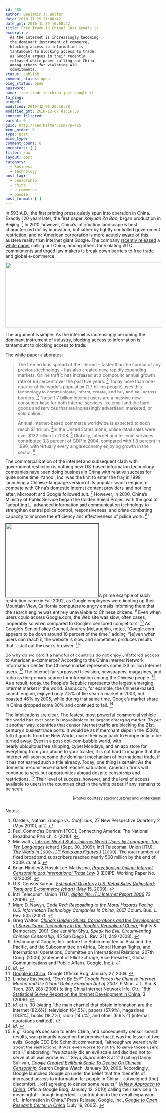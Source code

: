 ```yaml
---
id: 485
author: Benjamin J. Balter
date: 2010-11-29 11:00:42
date_gmt: 2010-11-29 16:00:42
title: Free Trade in China? Just Google it.
excerpt: >
  As the internet is increasingly becoming
  the dominant instrument of commerce,
  blocking access to information is
  tantamount to blocking access to trade,
  as Google argues in their recently
  released white paper calling out China,
  among others for violating WTO
  commitments.
status: publish
comment_status: open
ping_status: open
password:
name: free-trade-in-china-just-google-it
to_ping:
pinged:
modified: 2010-12-06 20:16:38
modified_gmt: 2010-12-07 01:16:38
content_filtered:
parent: 0
guid: http://ben.balter.com/?p=485
menu_order: 0
type: post
mime_type:
comment_count: 0
ancestors: [ ]
filter: raw
layout: post
category:
  - Business
  - Technology
post_tag:
  - censorship
  - china
  - e-commerce
  - google
post_format: [ ]
---
```

In 593 A.D., the first printing press quietly spun into operation in China. Exactly 120 years later, the first paper, *Kaiyuan Za Bao*, began production in Beijing. <a class="simple-footnote" title="Gardels, Nathan, Google vs. Confucius, 27 New Perspective Quarterly 2 (May 2010), at 2." id="return-note-2020-1" href="#note-2020-1"><sup>1</sup></a> In 2010, however, China’s information landscape is best characterized not by innovation, but rather by tightly controlled government restriction, and no American corporation is more acutely aware of this austere reality than Internet giant Google. The company [recently released][1] a [white paper][2] calling out China, among others for violating WTO commitments and urged law makers to break down barriers to free trade and global e-commerce.

<img class="aligncenter size-full wp-image-508" title="Great Wall of China" src="http://cdn.benbalter.com/wp-content/uploads/2010/11/1194563275_664d6b15e2_b.jpg" alt="" width="640" height="209" />

The argument is simple: As the internet is increasingly becoming the dominant instrument of industry, blocking access to information is tantamount to blocking access to trade.

<!--more-->The white paper elaborates:

> The tremendous spread of the Internet – faster than the spread of any previous technology – has also created new, rapidly expanding markets. Online traffic has increased at a compound annual growth rate of 66 percent over the past five years. <a class="simple-footnote" title="Fed. Commc’ns Comm’n [FCC], Connecting America: The National Broadband Plan ch. 4 (2010)." id="return-note-2020-2" href="#note-2020-2"><sup>2</sup></a> Today more than one-quarter of the world’s population (1.7 billion people) uses this technology to communicate, inform, create, and buy and sell across borders. <a class="simple-footnote" title="Miniwatts, Internet World Stats, Internet World Users by Language: Top Ten Languages (chart) (Sept. 30, 2009); Int’l Telecomm. Union [ITU], The World in 2009: ICT Facts and Figures 1 (2009). The total number of fixed broadband subscribers reached nearly 500 million by the end of 2009. Id. at 5." id="return-note-2020-3" href="#note-2020-3"><sup>3</sup></a> These 1.7 billion Internet users are a massive new consumer base for both Internet services like email and the hard goods and services that are increasingly advertised, marketed, or sold online…
> 
> Annual internet-based commerce worldwide is expected to soon reach $1 trillion. <a class="simple-footnote" title="Brian Hindley & Hosuk Lee-Makiyama, Protectionism Online: Internet Censorship and International Trade Law 3 (ECIPE, Working Paper No. 12/2009)." id="return-note-2020-4" href="#note-2020-4"><sup>4</sup></a>In the United States alone, online retail sales were over $132 billion in 2008. <a class="simple-footnote" title="U.S. Census Bureau, Estimated Quarterly U.S. Retail Sales (Adjusted): Total and E-commerce (chart) (May 15, 2009)." id="return-note-2020-5" href="#note-2020-5"><sup>5</sup></a> Globally, Internet and telecom services contributed 3.3 percent of GDP in 2004, compared with 1.8 percent in 1990, with virtually every single economy enjoying growth in the sector. <a class="simple-footnote" title="Int’l Telecomm. Union [ITU], digital.life: ITU Internet Report 2006 73 (2006)." id="return-note-2020-6" href="#note-2020-6"><sup>6</sup></a>

The commercialization of the internet and subsequent clash with government restriction is nothing new. US-based information technology companies have been doing business in China with relative success for quite some time. Yahoo!, Inc. was the first to enter the fray in 1998, launching a Chinese-language version of its popular search engine to compete with China’s domestic Internet content providers, and not long after, Microsoft and Google followed suit. <a class="simple-footnote" title="Marc D. Nawyn, Code Red: Responding to the Moral Hazards Facing U.S. Information Technology Companies in China, 2007 Colum. Bus. L. Rev. 505 (2007)." id="return-note-2020-7" href="#note-2020-7"><sup>7</sup></a> However, in 2000, China’s Ministry of Public Service began the Golden Shield Project with the goal of “adopt[ing]… advanced information and communication technology to strengthen central police control, responsiveness, and crime combating capacity to improve the efficiency and effectiveness of police work. <a class="simple-footnote" title="Greg Walton, China&#8217;s Golden Shield: Corporations and the Development of Surveillance Technology in the People&#8217;s Republic of China, Rights & Democracy, 2001; See Jennifer Shyu, Speak No Evil: Circumventing Chinese Censorship, 45 San Diego L. Rev. 211, 249 (2008)." id="return-note-2020-8" href="#note-2020-8"><sup>8</sup></a>”

<img class="size-medium wp-image-511 alignright" style="border: 1px solid black;" title="Google.cn by Candlelight" src="http://cdn.benbalter.com/wp-content/uploads/2010/11/4273568581_3c4db9799d_z-300x238.jpg" alt="" width="300" height="238" />A prime example of such restriction came in Fall 2002, as Google employees were booting up their Mountain View, California computers to angry emails informing them that the search engine was entirely unavailable to Chinese citizens. <a class="simple-footnote" title="Testimony of Google, Inc. before the Subcommittee on Asia and the Pacific, and the Subcommittee on Africa, Global Human Rights, and International Operations, Committee on International Relations, 207th Cong. (2006) (statement of Elliot Schrage, Vice President, Global Communications and Public Affairs, Google, Inc.)." id="return-note-2020-9" href="#note-2020-9"><sup>9</sup></a> Even when users could access Google.com, the Web site was slow, often cases, inoperably so when compared to Google’s censored competitors. <a class="simple-footnote" title="Id." id="return-note-2020-10" href="#note-2020-10"><sup>10</sup></a> As Google’s Senior Policy Council, Andrew McLaughlin, noted, “Google.com appears to be down around 10 percent of the time,” adding, “[e]ven when users can reach it, the website is slow, and sometimes produces results that… stall out the user’s browser. <a class="simple-footnote" title="Google in China, Google Official Blog, January 27, 2006." id="return-note-2020-11" href="#note-2020-11"><sup>11</sup></a>”

So why do we care if a handful of countries do not enjoy unfettered access to American e-commerce? According to the China Internet Network Information Center, the Chinese market represents some 123 million Internet users. <a class="simple-footnote" title="Lindsay Eastwood, &#8220;Don&#8217;t Be Evil&#8221;: Google Faces the Chinese Internet Market and the Global Online Freedom Act of 2007, 9 Minn. J.L. Sci. & Tech. 287, 288 (2008) (citing China Internet Network Info. Ctr., 18th Statistical Survey Report on the Internet Development in China, 3 (2006)." id="return-note-2020-12" href="#note-2020-12"><sup>12</sup></a> The Internet far surpassed television, newspapers, magazines, and radio as the primary source for information among the Chinese people. <a class="simple-footnote" title="Id. at n. 30 (stating “the main channel that obtain information are the Internet (82.6%), television (64.5%), papers (57.9%), magazines (18.8%), books (18.7%), radio (14.4%), and other (6.9%)”) (internal quotations omitted)." id="return-note-2020-13" href="#note-2020-13"><sup>13</sup></a> As a result, today, the People’s Republic represents the largest emerging Internet market in the world. Baidu.com, for example, the Chinese-based search engine, enjoyed only 2.5% of the search market in 2003, but boasted 46% by 2005, while during that same time, Google’s market share in China dropped some 30% and continued to fall. <a class="simple-footnote" title="Id." id="return-note-2020-14" href="#note-2020-14"><sup>14</sup></a>

The implications are clear. The fastest, most powerful commercial vehicle the world has ever seen is unavailable to its largest emerging market. To put it another way, countries that censor internet traffic are blocking the 21st century’s busiest trade ports. It would be as if merchant ships in the 1500′s, full of goods from the New World, made their way back to Europe only to be turned away. Even in a post-dot-com-bubble world, with nearly ubiquitous free shipping, cyber Mondays, and an app store for everything from your phone to your toaster, it is not hard to imagine that the internet will soon become the dominant mechanism of international trade, if it has not earned such a title already. Today, one thing is certain: As the domestic e-commerce market reaches saturation, American firms will continue to seek out opportunities abroad despite censorship and restrictions. <a class="simple-footnote" title="E.g., Google’s decision to enter China, and subsequently censor search results, was primarily based on the premise that it was the lesser of two evils. Google CEO Eric Schmidt commented, “although we weren’t wild about the restrictions, it was even worse to not try to serve those users at all,” elaborating, “we actually did an evil scale and decided not to serve at all was worse evil.” Shyu, Supra note 8 at 213 (citing Danny Sullivan, Google Created EvilRank Scale To Decide On Chinese Censorship, Search Engine Watch, January 30, 2006. Accordingly, Google launched Google.cn under the belief that the “benefits of increased access to information for people in China… outweighed [the] discomfort… [of] agreeing to censor some results,” (A New Approach to China, Official Google Blog, January 12, 2010)  calling their service a “a meaningful – though imperfect – contribution to the overall expansion of… information in China.” Press Release, Google, Inc., Google to Open Research Center in China (July 19, 2005)." id="return-note-2020-15" href="#note-2020-15"><sup>15</sup></a> Their level of success, however, and the level of access available to users in the countries cited in the white paper, if any, remains to be seen.

<div style="font-size: 12px; text-align: right; padding-bottom: 10px;">
  [Photos courtesy <a href="http://www.flickr.com/photos/stuckincustoms/1194563275/">stuckincustoms</a> and <a href="http://www.flickr.com/photos/winterkanal/4273568581/">winterkanal</a>]
</div>

<div class="simple-footnotes">
  <p class="notes">
    Notes:
  </p>
  
  <ol>
    <li id="note-2020-1">
      Gardels, Nathan, <em>Google vs. Confucius</em>, 27 New Perspective Quarterly 2 (May 2010), at 2. <a href="#return-note-2020-1">↩</a>
    </li>
    <li id="note-2020-2">
      <span style="font-style: normal;">Fed. Commc’ns Comm’n [FCC], Connecting America: The National Broadband Plan ch. 4 (2010).</span> <a href="#return-note-2020-2">↩</a>
    </li>
    <li id="note-2020-3">
      <span style="font-style: normal;">Miniwatts, <a href="http://www.internetworldstats.com/stats7.htm">Internet World Stats, </a><em><a href="http://www.internetworldstats.com/stats7.htm">Internet World Users by Language: Top Ten Languages</a> </em>(chart) (Sept. 30, 2009); Int’l Telecomm. Union [ITU], <a href="http://www.itu.int/ITU-D/ict/material/Telecom09_flyer.pdf"><em>The World in 2009: ICT Facts and Figures </em>1</a> (2009). The total number of fixed broadband subscribers reached nearly 500 million by the end of 2009. <em>Id. </em>at 5.</span> <a href="#return-note-2020-3">↩</a>
    </li>
    <li id="note-2020-4">
      <span style="font-style: normal;">Brian Hindley & Hosuk Lee-Makiyama, <em><a href="http://ecipe.org/publications/ecipe-working-papers/protectionism-online- internet-censorship-and-international-trade-law"><em>Protectionism Online: Internet Censorship and International Trade Law</em></a> </em>3 (ECIPE, Working Paper No. 12/2009).</span> <a href="#return-note-2020-4">↩</a>
    </li>
    <li id="note-2020-5">
      <span style="font-style: normal;">U.S. Census Bureau, <em><a href="http://www.census.gov/mrts/www/data/html/09Q1table3.html">Estimated Quarterly U.S. Retail Sales (Adjusted): Total and E-commerce (chart)</a></em> (May 15, 2009).</span> <a href="#return-note-2020-5">↩</a>
    </li>
    <li id="note-2020-6">
      <span style="font-style: normal;">Int’l Telecomm. Union [ITU], <a href="http://www.itu.int/osg/spu/publications/digitalife/docs/digital-life-web.pdf"><em>digital.life: ITU Internet Report 2006</em></a> 73 (2006).</span> <a href="#return-note-2020-6">↩</a>
    </li>
    <li id="note-2020-7">
      Marc D. Nawyn, <em>Code Red: Responding to the Moral Hazards Facing U.S. Information Technology Companies in China</em>, 2007 Colum. Bus. L. Rev. 505 (2007). <a href="#return-note-2020-7">↩</a>
    </li>
    <li id="note-2020-8">
      Greg Walton, <em><a href="http:// www.ichrdd.ca/english/commdoc/publications/globalization/goldenShieldEng.html">China’s Golden Shield: Corporations and the Development of Surveillance Technology in the People’s Republic of China</a></em>, Rights & Democracy, 2001; <em>See</em> Jennifer Shyu, <em>Speak No Evil: Circumventing Chinese Censorship</em>, 45 San Diego L. Rev. 211, 249 (2008). <a href="#return-note-2020-8">↩</a>
    </li>
    <li id="note-2020-9">
      Testimony of Google, Inc. before the Subcommittee on Asia and the Pacific, and the Subcommittee on Africa, Global Human Rights, and International Operations, Committee on International Relations, 207th Cong. (2006) (statement of Elliot Schrage, Vice President, Global Communications and Public Affairs, Google, Inc.). <a href="#return-note-2020-9">↩</a>
    </li>
    <li id="note-2020-10">
      <em>Id.</em> <a href="#return-note-2020-10">↩</a>
    </li>
    <li id="note-2020-11">
      <a href="http://Googleblog.blogspot.com/2006/01/Google-in-china.html">Google in China</a>, Google Official Blog, January 27, 2006. <a href="#return-note-2020-11">↩</a>
    </li>
    <li id="note-2020-12">
      Lindsay Eastwood, <em>“Don’t Be Evil”: Google Faces the Chinese Internet Market and the Global Online Freedom Act of 2007</em>, 9 Minn. J.L. Sci. & Tech. 287, 288 (2008) (citing China Internet Network Info. Ctr., <a href="http://cnnic.cn/download/2006/18threport-en.pdf">18th Statistical Survey Report on the Internet Development in China</a>, 3 (2006). <a href="#return-note-2020-12">↩</a>
    </li>
    <li id="note-2020-13">
      <em>Id.</em> at n. 30 (stating “the main channel that obtain information are the Internet (82.6%), television (64.5%), papers (57.9%), magazines (18.8%), books (18.7%), radio (14.4%), and other (6.9%)”) (internal quotations omitted). <a href="#return-note-2020-13">↩</a>
    </li>
    <li id="note-2020-14">
      <em>Id.</em> <a href="#return-note-2020-14">↩</a>
    </li>
    <li id="note-2020-15">
      <em>E.g.,</em> Google’s decision to enter China, and subsequently censor search results, was primarily based on the premise that it was the lesser of two evils. Google CEO Eric Schmidt commented, “although we weren’t wild about the restrictions, it was even worse to not try to serve those users at all,” elaborating, “we actually did an evil scale and decided not to serve at all was worse evil.” Shyu, <em>Supra</em> note 8 at 213 (citing Danny Sullivan, <em><a href="http://blog.searchenginewatch.com/blog/060130-154414">Google Created EvilRank Scale To Decide On Chinese Censorship</a></em>, Search Engine Watch, January 30, 2006. Accordingly, Google launched Google.cn under the belief that the “benefits of increased access to information for people in China… outweighed [the] discomfort… [of] agreeing to censor some results,” (<a href="http://Googleblog.blogspot.com/2010/01/new-approach-to-china.html"><em>A New Approach to China</em></a>, Official Google Blog, January 12, 2010) calling their service a “a meaningful – though imperfect – contribution to the overall expansion of… information in China.” Press Release, Google, Inc., <a href="http://www.Google.com/press/pressrel/rd_china.html"><em>Google to Open Research Center in China</em></a> (July 19, 2005). <a href="#return-note-2020-15">↩</a>
    </li>
  </ol>
</div>

 [1]: http://googlepublicpolicy.blogspot.com/2010/11/promoting-free-trade-for-internet.html
 [2]: http://www.google.com/googleblogs/pdfs/trade_free_flow_of_information.pdf
